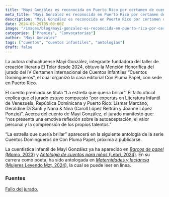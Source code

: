 ```yaml
---
title: "Mayi González es reconocida en Puerto Rico por certamen de cuento infantil"
meta_title: "Mayi González es reconocida en Puerto Rico por certamen de cuento infantil"
description: "Mayi González es reconocida en Puerto Rico por certamen de cuento infantil"
date: 2024-09-29T05:00:00Z
image: "/images/blog/mayi-gonzalez-es-reconocida-en-puerto-rico-por-certamen-de-cuento-infantil.jpeg"
categories: ["Premios", "Convocatorias"]
author: "Mayi Gonzalez"
tags: ["cuentos", "cuentos infantiles", "antologias"]
draft: false
---
```


La autora chihuahuense Mayi González, integrante fundadora del taller de creación literaria El Telar desde 2024, obtuvo la Mención Honorífica del jurado del IV Certamen Internacional de Cuentos Infantiles “Cuentos Domingueros”, el cual organizó la casa editorial Con Pluma Papel, con sede en Puerto Rico.

El cuento premiado se titula “La estrella que quería brillar”. El fallo oficial explica que el jurado estuvo compuesto “por expertas en Literatura Infantil de Venezuela, República Dominicana y Puerto Rico: Lismar Marcano, Geraldine Di Santi y Nana & Nina (Caroll López Beltrán y Joanne López Ponzio)”. Acerca del cuento de Mayi González, el jurado manifestó que: “nos presenta una emotiva reflexión sobre la autoaceptación, el valor personal y la comprensión de los propios talentos.”

“La estrella que quería brillar” aparecerá en la siguiente antología de la serie Cuentos Domingueros de Con Pluma Papel, próxima a publicarse.

La cuentística infantil de Mayi González ya ha aparecido en [*Barcos de papel* (Momo, 2023)](https://www.editorialmomo.com/producto/barcos-de-papel/) y [*Antología de cuentos para niños* (Lebrí, 2024)](https://www.lebri.com.mx/venta/infantiles/63-antologia-de-cuentos-para-ninos-2024.html). En su carrera como poeta, ha sido antologada en [*Maternidades y lactancia* (Mujeres Leyendo Mzt, 2024)](https://heyzine.com/flip-book/4a368adfea.html#page/2), la cual se puede leer en línea.

### Fuentes

[Fallo del jurado.](https://conplumapapel.com/fallo-del-cuarto-certamen-internacional-de-cuentos-infantiles-cuentos-domingueros/)
